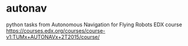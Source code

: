 # autonav
python tasks from Autonomous Navigation for Flying Robots EDX course
https://courses.edx.org/courses/course-v1:TUMx+AUTONAVx+2T2015/course/
